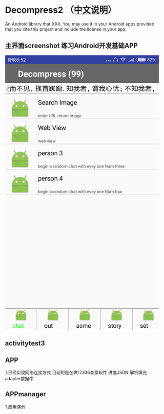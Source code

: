 # Decompress2 （[中文说明](https://github.com/jeokwok/Decompress2/blob/master/Screenshot_2019-02-24-18-52-25-577_com.exmper.adm.png)）
   An Android library that XXX. You may use it in your Android apps provided that you cite this project and include the license in your app.
## 主界面screenshot 练习Android开发基础APP
![](https://github.com/jeokwok/Decompress2/blob/master/Screenshot_2019-02-24-18-52-25-577_com.exmper.adm.png)
## activitytest3

## APP
1.已经实现网络连接方式 目前的是在做12306查票软件 进度JSON 解析填充adapter数据中

## APPmanager
1.应用演示
